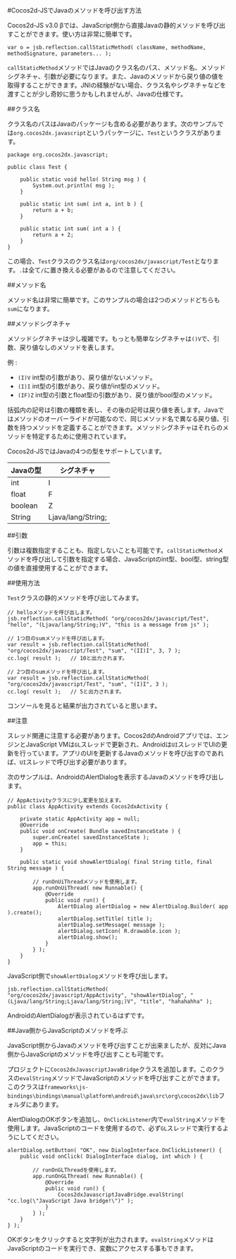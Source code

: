 #Cocos2d-JSでJavaのメソッドを呼び出す方法

Cocos2d-JS v3.0 βでは、JavaScript側から直接Javaの静的メソッドを呼び出すことができます。使い方は非常に簡単です。

```
var o = jsb.reflection.callStaticMethod( className, methodName, methodSignature, parameters... );
```

`callStaticMethod`メソッドではJavaのクラス名のパス、メソッド名、メソッドシグネチャ、引数が必要になります。また、Javaのメソッドから戻り値の値を取得することができます。JNIの経験がない場合、クラス名やシグネチャなどを渡すことが少し奇妙に思うかもしれませんが、Javaの仕様です。

##クラス名

クラス名のパスはJavaのパッケージも含める必要があります。次のサンプルでは`org.cocos2dx.javascript`というパッケージに、`Test`というクラスがあります。

```
package org.cocos2dx.javascript;

public class Test {
	
	public static void hello( String msg ) {
        System.out.println( msg );
	}
	
	public static int sum( int a, int b ) {
		return a + b;
	}
	
	public static int sum( int a ) {
		return a + 2;
	}
}
```

この場合、`Test`クラスのクラス名は`org/cocos2dx/javascript/Test`となります。`.`は全て`/`に置き換える必要があるので注意してください。

##メソッド名

メソッド名は非常に簡単です。このサンプルの場合は2つのメソッドどちらも`sum`になります。

##メソッドシグネチャ

メソッドシグネチャは少し複雑です。もっとも簡単なシグネチャは`()V`で、引数、戻り値なしのメソッドを表します。

例 :

- `(I)V`  int型の引数があり、戻り値がないメソッド。
- `(I)I`  int型の引数があり、戻り値がint型のメソッド。
- `(IF)Z` int型の引数とfloat型の引数があり、戻り値がbool型のメソッド。

括弧内の記号は引数の種類を表し、その後の記号は戻り値を表します。Javaではメソッドのオーバーライドが可能なので、同じメソッド名で異なる戻り値、引数を持つメソッドを定義することができます。メソッドシグネチャはそれらのメソッドを特定するために使用されています。

Cocos2d-JSではJavaの4つの型をサポートしています。

| Javaの型 | シグネチャ             |
| ---------- |-----               |             
| int        | I                  |
| float      | F                  |
| boolean    | Z                  |
| String     | Ljava/lang/String; |

##引数

引数は複数指定することも、指定しないことも可能です。`callStaticMethod`メソッドを呼び出して引数を指定する場合、JavaScriptのint型、bool型、string型の値を直接使用することができます。

##使用方法

`Test`クラスの静的メソッドを呼び出してみます。

```
// helloメソッドを呼び出します。
jsb.reflection.callStaticMethod( "org/cocos2dx/javascript/Test", "hello", "(Ljava/lang/String;)V", "this is a message from js" );

// 1つ目のsumメソッドを呼び出します。
var result = jsb.reflection.callStaticMethod( "org/cocos2dx/javascript/Test", "sum", "(II)I", 3, 7 );
cc.log( result );	// 10と出力されます。

// 2つ目のsumメソッドを呼び出します。
var result = jsb.reflection.callStaticMethod( "org/cocos2dx/javascript/Test", "sum", "(I)I", 3 );
cc.log( result );	// 5と出力されます。
```

コンソールを見ると結果が出力されていると思います。

##注意

スレッド関連に注意する必要があります。Cocos2dのAndroidアプリでは、エンジンとJavaScript VMは`GL`スレッドで更新され、Androidは`UI`スレッドでUIの更新を行っています。アプリのUIを更新するJavaのメソッドを呼び出すのであれば、`UI`スレッドで呼び出す必要があります。

次のサンプルは、AndroidのAlertDialogを表示するJavaのメソッドを呼び出します。

```
// AppActivityクラスに少し変更を加えます。
public class AppActivity extends Cocos2dxActivity {
	
	private static AppActivity app = null;
	@Override
	public void onCreate( Bundle savedInstanceState ) {
		super.onCreate( savedInstanceState );
		app = this;
	}
	
	public static void showAlertDialog( final String title, final String message ) {
		
		// runOnUiThreadメソッドを使用します。
		app.runOnUiThread( new Runnable() {
			@Override
			public void run() {
				AlertDialog alertDialog = new AlertDialog.Builder( app ).create();
				alertDialog.setTitle( title );
				alertDialog.setMessage( message );
				alertDialog.setIcon( R.drawable.icon );
				alertDialog.show();
			}
		} );
	}
}

```

JavaScript側で`showAlertDialog`メソッドを呼び出します。

```
jsb.reflection.callStaticMethod( "org/cocos2dx/javascript/AppActivity", "showAlertDialog", "(Ljava/lang/String;Ljava/lang/String;)V", "title", "hahahahha" );
```

AndroidのAlertDialogが表示されているはずです。

##Java側からJavaScriptのメソッドを呼ぶ

JavaScript側からJavaのメソッドを呼び出すことが出来ましたが、反対にJava側からJavaScriptのメソッドを呼び出すことも可能です。

プロジェクトに`Cocos2dxJavascriptJavaBridge`クラスを追加します。このクラスの`evalString`メソッドでJavaScriptのメソッドを呼び出すことができます。このクラスは`frameworks\js-bindings\bindings\manual\platform\android\java\src\org\cocos2dx\lib`フォルダにあります。

AlertDialogのOKボタンを追加し、`OnClickListener`内で`evalString`メソッドを使用します。JavaScriptのコードを使用するので、必ず`GL`スレッドで実行するようにしてください。

```
alertDialog.setButton( "OK", new DialogInterface.OnClickListener() {
	public void onClick( DialogInterface dialog, int which ) {

		// runOnGLThreadを使用します。
		app.runOnGLThread( new Runnable() {
			@Override
			public void run() {
				Cocos2dxJavascriptJavaBridge.evalString( "cc.log(\"JavaScript Java bridge!\")" );
			}
		} );
	}
} );
```

OKボタンをクリックすると文字列が出力されます。`evalString`メソッドはJavaScriptのコードを実行でき、変数にアクセスする事もできます。